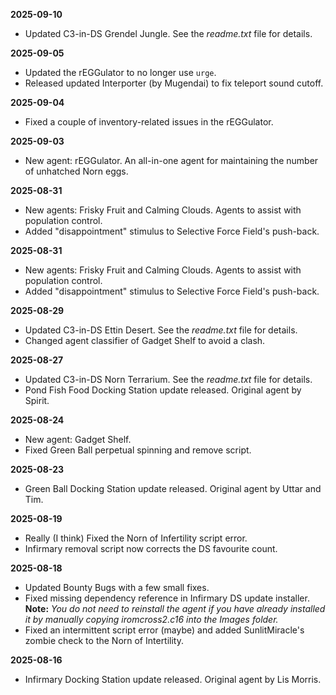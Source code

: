 **2025-09-10**
- Updated C3-in-DS Grendel Jungle. See the *readme.txt* file for details.

**2025-09-05**
- Updated the rEGGulator to no longer use `urge`.
- Released updated Interporter (by Mugendai) to fix teleport sound cutoff.

**2025-09-04**
- Fixed a couple of inventory-related issues in the rEGGulator.

**2025-09-03**
- New agent: rEGGulator. An all-in-one agent for maintaining the number of unhatched Norn eggs.

**2025-08-31**
- New agents: Frisky Fruit and Calming Clouds. Agents to assist with population control.
- Added "disappointment" stimulus to Selective Force Field's push-back.

**2025-08-31**
- New agents: Frisky Fruit and Calming Clouds. Agents to assist with population control.
- Added "disappointment" stimulus to Selective Force Field's push-back.

**2025-08-29**
- Updated C3-in-DS Ettin Desert. See the *readme.txt* file for details.
- Changed agent classifier of Gadget Shelf to avoid a clash.

**2025-08-27**
- Updated C3-in-DS Norn Terrarium. See the *readme.txt* file for details.
- Pond Fish Food Docking Station update released. Original agent by Spirit.

**2025-08-24**
- New agent: Gadget Shelf.
- Fixed Green Ball perpetual spinning and remove script.

**2025-08-23**
- Green Ball Docking Station update released. Original agent by Uttar and Tim.

**2025-08-19**
- Really (I think) Fixed the Norn of Infertility script error.
- Infirmary removal script now corrects the DS favourite count.

**2025-08-18**
- Updated Bounty Bugs with a few small fixes.
- Fixed missing dependency reference in Infirmary DS update installer.
  **Note:** *You do not need to reinstall the agent if you have already installed it by manually copying iromcross2.c16 into the Images folder.*
- Fixed an intermittent script error (maybe) and added SunlitMiracle's zombie check to the Norn of Intertility.

**2025-08-16**
- Infirmary Docking Station update released. Original agent by Lis Morris.
